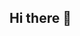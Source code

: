 ## Hi there 👋

<!--
**22052679-wq/22052679-wq** is a ✨ _special_ ✨ repository because its `README.md` (this file) appears on your GitHub profile.
![235224431-e8c8c12e-6826-47f1-89fb-2ddad83b3abf](https://github.com/user-attachments/assets/c6142143-bbd8-458a-a394-c20b5d23f5bf)

Here are some ideas to get you started:

- 🔭 I’m currently working on ...
- 🌱 I’m currently learning ...
- 👯 I’m looking to collaborate on ...
- 🤔 I’m looking for help with ...
- 💬 Ask me about ...
- 📫 How to reach me: ...
- 😄 Pronouns: ...
- ⚡ Fun fact: ...
-->
